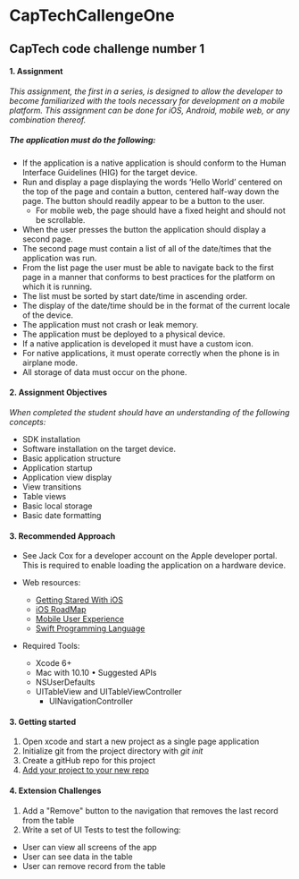 # CapTechCallengeOne
## CapTech code challenge number 1

#### 1. Assignment

_This assignment, the first in a series, is designed to allow the developer to become familiarized with the tools necessary for development on a mobile platform. This assignment can be done for iOS, Android, mobile web, or any combination thereof._

##### The application must do the following:

* If the application is a native application is should conform to the Human Interface Guidelines (HIG) for the target device.
* Run and display a page displaying the words ‘Hello World’ centered on the top of the page and contain a button, centered half-way down the page. The button should readily appear to be a button to the user.
  * For mobile web, the page should have a fixed height and should not be scrollable.
* When the user presses the button the application should display a second page.
* The second page must contain a list of all of the date/times that the application was run.
* From the list page the user must be able to navigate back to the first page in a manner that conforms to best practices for the platform on which it is running.
* The list must be sorted by start date/time in ascending order.
* The display of the date/time should be in the format of the current locale of the device.
* The application must not crash or leak memory.
* The application must be deployed to a physical device.
* If a native application is developed it must have a custom icon.
* For native applications, it must operate correctly when the phone is in airplane mode.
* All storage of data must occur on the phone.

#### 2. Assignment Objectives
_When completed the student should have an understanding of the following concepts:_

* SDK installation
* Software installation on the target device.
* Basic application structure
* Application startup
* Application view display
* View transitions
* Table views
* Basic local storage
* Basic date formatting

#### 3. Recommended Approach
* See Jack Cox for a developer account on the Apple developer portal. This is required to enable loading the application on a hardware device.
* Web resources:
  * [Getting Stared With iOS](https://developer.apple.com/library/ios/navigation/#section=Resource%20Types&topic=Getting%20Started)
  * [iOS RoadMap](https://developer.apple.com/library/ios/referencelibrary/GettingStarted/RoadMapiOS/index.html#//apple_ref/doc/uid/TP40011343)
  * [Mobile User Experience](https://developer.apple.com/library/ios/#documentation/UserExperience/Conceptual/MobileHIG/Introduction/Introduction.html%23//apple_ref/doc/uid/TP40006556)
  * [Swift Programming Language](https://developer.apple.com/library/ios/documentation/Swift/Conceptual/Swift_Programming_Language/)

* Required Tools:
  * Xcode 6+
  * Mac with 10.10 • Suggested APIs
  * NSUserDefaults
  * UITableView and UITableViewController
    * UINavigationController

#### 3. Getting started
1. Open xcode and start a new project as a single page application
2. Initialize git from the project directory with _git init_
3. Create a gitHub repo for this project
4. [Add your project to your new repo](https://help.github.com/articles/adding-an-existing-project-to-github-using-the-command-line/)

#### 4. Extension Challenges
1. Add a "Remove" button to the navigation that removes the last record from the table
2. Write a set of UI Tests to test the following:
  * User can view all screens of the app
  * User can see data in the table
  * User can remove record from the table